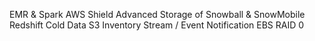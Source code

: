 EMR & Spark
AWS Shield Advanced
Storage of Snowball & SnowMobile
Redshift Cold Data
S3 Inventory Stream / Event Notification
EBS RAID 0
